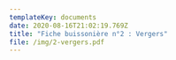 ```yaml
---
templateKey: documents
date: 2020-08-16T21:02:19.769Z
title: "Fiche buissonière n°2 : Vergers"
file: /img/2-vergers.pdf
---
```

